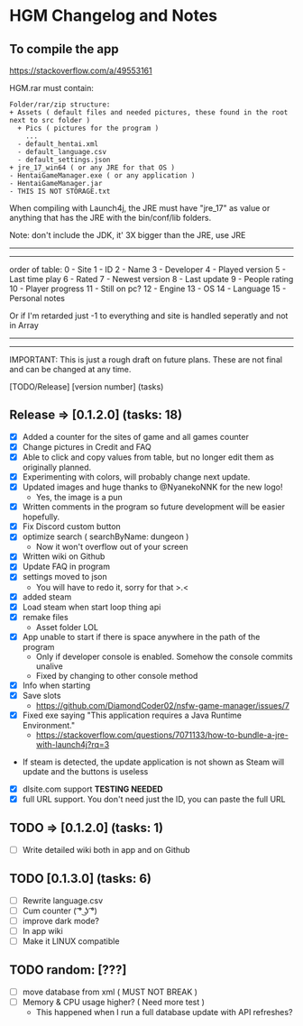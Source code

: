 # HGM Changelog and Notes

## To compile the app

<https://stackoverflow.com/a/49553161>

HGM.rar must contain:

```text
Folder/rar/zip structure:
+ Assets ( default files and needed pictures, these found in the root next to src folder )
  + Pics ( pictures for the program )
    ...
  - default_hentai.xml
  - default_language.csv
  - default_settings.json
+ jre_17_win64 ( or any JRE for that OS )
- HentaiGameManager.exe ( or any application )
- HentaiGameManager.jar 
- THIS IS NOT STORAGE.txt
```

When compiling with Launch4j, the JRE must have "jre_17" as value or anything that has the JRE with the bin/conf/lib folders.

Note: don't include the JDK, it' 3X bigger than the JRE, use JRE

---
---

order of table:
0 - Site
1 - ID
2 - Name
3 - Developer
4 - Played version
5 - Last time play
6 - Rated
7 - Newest version
8 - Last update
9 - People rating
10 - Player progress
11 - Still on pc?
12 - Engine
13 - OS
14 - Language
15 - Personal notes

Or if I'm retarded just -1 to everything and site is handled seperatly and not in Array

---
---

IMPORTANT:
This is just a rough draft on future plans.
These are not final and can be changed at any time.

[TODO/Release] [version number] (tasks)

## Release => [0.1.2.0] (tasks: 18)

- [x] Added a counter for the sites of game and all games counter
- [x] Change pictures in Credit and FAQ
- [x] Able to click and copy values from table, but no longer edit them as originally planned.
- [x] Experimenting with colors, will probably change next update.
- [x] Updated images and huge thanks to @NyanekoNNK for the new logo!
  - Yes, the image is a pun
- [x] Written comments in the program so future development will be easier hopefully.
- [x] Fix Discord custom button
- [x] optimize search ( searchByName: dungeon )
  - Now it won't overflow out of your screen
- [x] Written wiki on Github
- [x] Update FAQ in program
- [x] settings moved to json
  - You will have to redo it, sorry for that >.<
- [x] added steam
- [x] Load steam when start loop thing api
- [x] remake files
  - Asset folder LOL
- [x] App unable to start if there is space anywhere in the path of the program
  - Only if developer console is enabled. Somehow the console commits unalive
  - Fixed by changing to other console method
- [x] Info when starting
- [x] Save slots
  - <https://github.com/DiamondCoder02/nsfw-game-manager/issues/7>
- [x] Fixed exe saying "This application requires a Java Runtime Environment."
  - <https://stackoverflow.com/questions/7071133/how-to-bundle-a-jre-with-launch4j?rq=3>
- If steam is detected, the update application is not shown as Steam will update and the buttons is useless
- [x] dlsite.com support **TESTING NEEDED**
- [x] full URL support. You don't need just the ID, you can paste the full URL

## TODO => [0.1.2.0] (tasks: 1)

- [ ] Write detailed wiki both in app and on Github

## TODO [0.1.3.0] (tasks: 6)

- [ ] Rewrite language.csv
- [ ] Cum counter ( ͡° ͜ʖ ͡°)
- [ ] improve dark mode?
- [ ] In app wiki
- [ ] Make it LINUX compatible

## TODO random: [???]

- [ ] move database from xml ( MUST NOT BREAK )
- [ ] Memory & CPU usage higher? ( Need more test )
  - This happened when I run a full database update with API refreshes?
